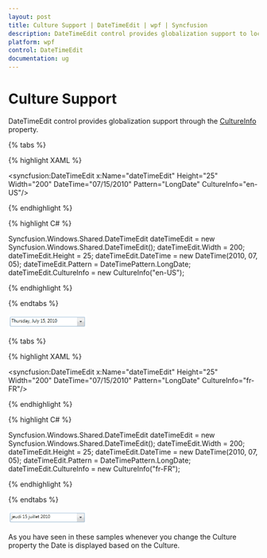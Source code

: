 ```yaml
---
layout: post
title: Culture Support | DateTimeEdit | wpf | Syncfusion
description: DateTimeEdit control provides globalization support to localized interfaces and regional data for users in multiple cultures.
platform: wpf
control: DateTimeEdit
documentation: ug
---
```


# Culture Support

DateTimeEdit control provides globalization support through the [CultureInfo](https://help.syncfusion.com/cr/cref_files/wpf/Syncfusion.Shared.Wpf~Syncfusion.Windows.Shared.DateTimeBase~CultureInfo.html) property. 

{% tabs %}

{% highlight XAML %}

<syncfusion:DateTimeEdit x:Name="dateTimeEdit" Height="25" Width="200" DateTime="07/15/2010" Pattern="LongDate" CultureInfo="en-US"/>

{% endhighlight  %}

{% highlight C# %}

Syncfusion.Windows.Shared.DateTimeEdit dateTimeEdit = new Syncfusion.Windows.Shared.DateTimeEdit();
dateTimeEdit.Width = 200;
dateTimeEdit.Height = 25;
dateTimeEdit.DateTime = new DateTime(2010, 07, 05);
dateTimeEdit.Pattern = DateTimePattern.LongDate;
dateTimeEdit.CultureInfo = new CultureInfo("en-US");

{% endhighlight  %}

{% endtabs %} 


![Culture support](Culture-Support_images/Culture-Support_img1.png)

{% tabs %}

{% highlight XAML %}

<syncfusion:DateTimeEdit x:Name="dateTimeEdit" Height="25" Width="200" DateTime="07/15/2010" Pattern="LongDate" CultureInfo="fr-FR"/>

{% endhighlight %}

{% highlight C# %}

Syncfusion.Windows.Shared.DateTimeEdit dateTimeEdit = new  Syncfusion.Windows.Shared.DateTimeEdit();
dateTimeEdit.Width = 200;
dateTimeEdit.Height = 25;
dateTimeEdit.DateTime = new DateTime(2010, 07, 05);
dateTimeEdit.Pattern = DateTimePattern.LongDate;
dateTimeEdit.CultureInfo = new CultureInfo("fr-FR");

{% endhighlight  %}

{% endtabs %} 

![Culture support](Culture-Support_images/Culture-Support_img2.png)

As you have seen in these samples whenever you change the Culture property the Date is displayed based on the Culture.